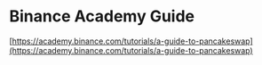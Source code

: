 # Binance Academy Guide

[https://academy.binance.com/tutorials/a-guide-to-pancakeswap](https://academy.binance.com/tutorials/a-guide-to-pancakeswap)

